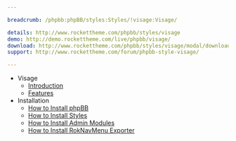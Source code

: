 ```yaml
---

breadcrumb: /phpbb:phpBB/styles:Styles/!visage:Visage/

details: http://www.rockettheme.com/phpbb/styles/visage
demo: http://demo.rockettheme.com/live/phpbb/visage/
download: http://www.rockettheme.com/phpbb/styles/visage/modal/downloads
support: http://www.rockettheme.com/forum/phpbb-style-visage/

---
```


* Visage
	* [Introduction](INDEX.md#introduction)
	* [Features](INDEX.md#features)
* Installation
	* [How to Install phpBB](../../start/install.md)
	* [How to Install Styles](../../start/styles.md)
	* [How to Install Admin Modules](../../start/styles.md#installing-administrative-modules)
	* [How to Install RokNavMenu Exporter](../../modules/roknavmenu.md)
